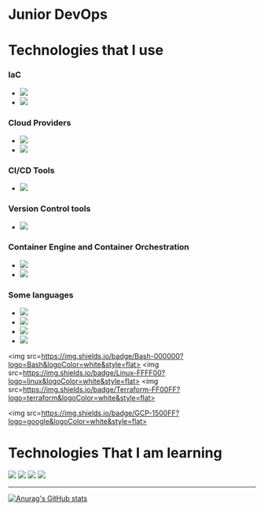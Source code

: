 
<h1> Junior DevOps </h1>

<h1> Technologies that I use </h1>
<h3>IaC</h3>
<ul>
<li><img src=https://img.shields.io/badge/Ansible-FF0000?logo=ansible&logoColor=white&style=flat></li>
<li><img src=https://img.shields.io/badge/Terraform-FF00FF?logo=terraform&logoColor=white&style=flat></li>
</ul>
<h3>Cloud Providers</h3>
<ul>
  <li><img src=https://img.shields.io/badge/AWS-FF6500?logo=amazon&logoColor=white&style=flat></li>
  <li><img src=https://img.shields.io/badge/GCP-1500FF?logo=google&logoColor=white&style=flat></li>
</ul>
<h3>CI/CD Tools</h3>
<ul>
  <li><img src=https://img.shields.io/badge/Github-Actions-0FF50F?logo=githubactions&logoColor=white&style=flat></li>
</ul>
<h3> Version Control tools</h3>
<ul>
  <li><img src=https://img.shields.io/badge/Git-FF4F00?logo=git&logoColor=white&style=flat></li>
</ul>
<h3>Container Engine and Container Orchestration</h3>
<ul>
  <li><img src=https://img.shields.io/badge/Docker-00FFFF?logo=Docker&logoColor=white&style=flat></li>
  <li><img src=https://img.shields.io/badge/Kubernetes-0000FF?logo=kubernetes&logoColor=white&style=flat></li>
</ul>
<h3>Some languages</h3>
<ul>
  <li><img src=https://img.shields.io/badge/PHP-5F00FF?logo=php&logoColor=white&style=flat></li>
   <li><img src=https://img.shields.io/badge/Javascript-FFFF00?logo=javascript&logoColor=white&style=flat></li>
   <li><img src=https://img.shields.io/badge/MYSQL-FF5F00?logo=mysql&logoColor=white&style=flat></li>
  <li><img src=https://img.shields.io/badge/Bash-000000?logo=Bash&logoColor=white&style=flat></li>
</ul>


<img src=https://img.shields.io/badge/Bash-000000?logo=Bash&logoColor=white&style=flat>
<img src=https://img.shields.io/badge/Linux-FFFF00?logo=linux&logoColor=white&style=flat>
<img src=https://img.shields.io/badge/Terraform-FF00FF?logo=terraform&logoColor=white&style=flat>

<img src=https://img.shields.io/badge/GCP-1500FF?logo=google&logoColor=white&style=flat>


</p>
<h1> Technologies That I am learning </h1>
<p>
<img src=https://img.shields.io/badge/PHP-5F00FF?logo=php&logoColor=white&style=flat>
<img src=https://img.shields.io/badge/Javascript-FFFF00?logo=javascript&logoColor=white&style=flat>
<img src=https://img.shields.io/badge/MYSQL-FF5F00?logo=mysql&logoColor=white&style=flat>
<img src=https://img.shields.io/badge/AWS-FF6500?logo=amazon&logoColor=white&style=flat>
</p>

<hr>

[![Anurag's GitHub stats](https://github-readme-stats.vercel.app/api?username=wgall&show_icons=true&theme=radical)](https://github.com/anuraghazra/github-readme-stats)
